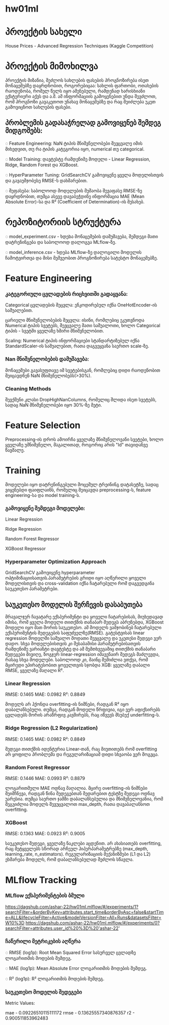 # hw01ml
# პროექტის სახელი

House Prices - Advanced Regression Techniques (Kaggle Competition)

# პროექტის მიმოხილვა

პროექტის მიზანია, შეძლოს სახლების ფასების პროგნოზირება ისეთ მონაცემებზე დაყრდნობით, როგორებიცაა: სახლის ფართობი, ოთახების რაოდენობა, რომელ წელს იყო აშენებული, რამდენად ხარისხიანი ექსტერიერი აქვს და ა.შ. ამ ინფორმაციის გამოყენებით უნდა შევძლოთ, რომ პროგნოზი გავაკეთოთ უნახავ მონაცემებზე და რაც შეიძლება უკეთ გამოვიცნოთ სახლების ფასები. 

## პრობლემის გადასაჭრელად გამოვიყენებ შემდეგ მიდგომებს:

◌ Feature Engineering: NaN ტიპის მნიშვნელობები შევცვალე იმის მიხედვით, თუ რა ტიპის კატეგორია იყო, numerical თუ categorical. 

◌ Model Training: დავტესტე რამდენიმე მოდელი - Linear Regression, Ridge, Random Forest და XGBoost.

◌ HyperParameter Tuning: GridSearchCV გამოვიყენე ყველა მოდელისთვის და გავაუმჯობესე RMSE-ს დახმარებით. 

◌ შეფასება: საბოლოოდ მოდელების მუშაობა შევაფასე RMSE-ზე დაყრდნობით, თუმცა ასევე დავაბეჭდინე ინფორმაცია MAE (Mean Absolute Error)-სა და R² (Coefficient of Determination)-ის შესახებ.

# რეპოზიტორიის სტრუქტურა

◌ model_experiment.csv - ხდეbა მონაცემების დამუშავება, შემდეგი მათი დატრენინგება და საბოლოოდ დალოგვა MLflow-ზე. 

◌ model_inference.csv -  ხდება MLflow-ზე დალოგილი მოდელის ჩამოტვირთვა და მისი მეშვეობით პროგნოზირება სატესტო მონაცემებზე.


# Feature Engineering

### კატეგორიული ცვლადების რიცხვითში გადაყვანა:

Categorical ცვლადების შეცვლა: ენკოდირებულ იქნა OneHotEncoder-ის საშუალებით.

ცარიელი მნიშვნელობების შეცვლა: ისინი, რომლებიც ეკუთვნოდა Numerical ტიპის სვეტებს, შევცვალე მათი საშუალოთი, ხოლო Categorical ტიპის - სვეტში ყველაზე ხშირი 
მნიშვნელობით.

Scaling: Numerical ტიპის ინფორმაციები სტანდარტიზებულ იქნა StandardScaler-ის საშუალებით, რათა დაგვეყვანა საერთო scale-ზე.

### Nan მნიშვნელობების დამუშავება:
 
მონაცემები გავასუფთავე იმ სვეტებისგან, რომლებიც დიდი რაოდენობით შეიცავდნენ NaN მნიშვნელობებს(>30%).

### Cleaning Methods

შევქმენი კლასი DropHighNanColumns, რომელიც შლიდა ისეთ სვეტებს, სადაც NaN მნიშვნელობები იყო 30%-ზე მეტი.

# Feature Selection

Preprocessing-ის დროს ამოირჩა ყველაზე მნიშვნელოვანი სვეტები, ხოლო ყველაზე უმნიშვნელო, მაგალითად, როგორიც არის "Id" თავიდანვე წავშალე.

# Training
მოდელები იყო დატრენინგებული მოცემულ ტრეინინგ დატასეტზე, სადაც ვიყენებდი ფაიფლაინს, რომელიც შეიცავდა preprocessing-ს, feature engineering-სა და model training-ს.
### გამოვიყენე შემდეგი მოდელები:

Linear Regression

Ridge Regression

Random Forest Regressor

XGBoost Regressor

### Hyperparameter Optimization Approach

GridSearchCV გამოვიყენე hyperparameter ოპტიმიზაციისათვის.პარამეტრების გრიდი იყო აღწერილი ყოველი მოდელისთვის და cross-validation იქნა ჩატარებული რომ დაგვედგინა საუკეთესო პარამეტრები.

## საუკეთესო მოდელის შერჩევის დასაბუთება

მრავალჯერ ჩავატარე ექსპერიმენტი და ყოველი ჩატარებისას, მიუხედავად იმისა, რომ ყველა მოდელი თითქმის თანაბარ შედეგს აბრუნებდა, XGBoost მოდელი იყო მათ შორის საუკეთესო. ამ მოდელს ვამჯობინებ ჩატარებული ექსპერიმენტის შედეგების საფუძველზე(RMSE). გატესტვისას linear regression მოდელში საშუალო მოდათი შევცვალე და უკეთესი შედეგი ვერ დადო. სხვა მოდელებისთვის კი შესაბამისი პარამეტრებისათვის რამდენიმე ვარიანტი დავტესტე და ამ შემთხვევაშიც თითქმის თანაბარი შედეგები მივიღე, ზოგჯერ linear-regression იმავენაირ შედეგს მაძლევდა, რასაც სხვა მოდელები. საბოლოოდ კი, მაინც შემიძლია ვთქვა, რომ მცირედი უპირატესობით ყოველთვის სჯობდა XGB: ყველაზე დაბალი RMSE, ყველაზე მაღალი R².

### Linear Regression

RMSE: 0.1465
MAE: 0.0982
R²: 0.8849

მოდელს არ ჰქონდა overfitting-ის ნიშნები, რადგან R² იყო დაბალანსებული. თუმცა, რადგან მოდელი წრფივია, იგი ვერ აფიქსირებს ცვლადებს შორის არაწრფივ კავშირებს, რაც იწვევს მსუბუქ underfitting-ს.

### Ridge Regression (L2 Regularization)

RMSE: 0.1465
MAE: 0.0982
R²: 0.8849

შედეგი თითქმის იდენტურია Linear-თან, რაც მიუთითებს რომ overfitting არ ყოფილა პრობლემა და რეგულარიზაციამ დიდი სხვაობა ვერ მოგვცა.

### Random Forest Regressor

RMSE: 0.1446
MAE: 0.0993
R²: 0.8879

ლოგარითმული MAE ოდნავ მაღალია. მცირე overfitting-ის ნიშნები შეიმჩნევა, რადგან წინა შედეგებთან შედარებით ტესტზე შედეგი ოდნავ უარესია.
თუმცა საერთო ჯამში დაბალანსებულია და მნიშვნელოვანია, რომ შეგვიძლია მოდელს შევუცვალოთ max_depth, რათა დავაბალანსოთ overfitting.

### XGBoost

RMSE: 0.1363
MAE: 0.0923
R²: 0.9005

საუკეთესო შედეგი, ყველაზე ნაკლები აცდენით.
არ ახასიათებს overfitting, რაც მეტყველებს სწორად არჩეულ ჰიპერპარამეტრებზე (max_depth, learning_rate, n_estimators).
რეგულარიზაციის მექანიზმები (L1 და L2) ეხმარება მოდელს, რომ დაბალანსებულად შეძლოს სწავლა.

# MLflow Tracking

### MLflow ექსპერიმენტების ბმული

https://dagshub.com/ashar-22/hw01ml.mlflow/#/experiments/1?searchFilter=&orderByKey=attributes.start_time&orderByAsc=false&startTime=ALL&lifecycleFilter=Active&modelVersionFilter=All+Runs&datasetsFilter=W10%3D
https://dagshub.com/ashar-22/hw01ml.mlflow/#/experiments/0?searchFilter=attributes.user_id%20%3D%20'ashar-22'

### ჩაწერილი მეტრიკების აღწერა

◌ RMSE (log1p): Root Mean Squared Error სასურველ ცვლადზე ლოგარითმის მოდების შემდეგ.

◌ MAE (log1p): Mean Absolute Error ლოგარითმის მოდების შემდეგ.

◌ R² (log1p): R² ლოგარითმის მოდების შემდეგ.

### საუკეთესო მოდელის შედეგები
Metric Values:

mae - 0.09226510115111172
rmse - 0.13625557340876357
r2 - 0.900511853962483
